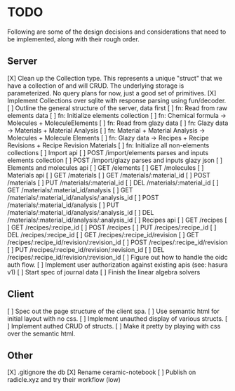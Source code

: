 # TODO

Following are some of the design decisions and considerations that need to be
implemented, along with their rough order.

## Server

[X] Clean up the Collection type. This represents a unique "struct" that we have a
  collection of and will CRUD. The underlying storage is parameterized. No query
plans for now, just a good set of primitives.
[X] Implement Collections over sqlite with response parsing using fun/decoder.
[ ] Outline the general structure of the server, data first
    [ ] fn: Read from raw elements data
    [ ] fn: Initialize elements collection
    [ ] fn: Chemical formula -> Molecules + MoleculeElements
    [ ] fn: Read from glazy data
    [ ] fn: Glazy data -> Materials + Material Analysis
    [ ] fn: Material + Material Analysis -> Molecules + Molecule Elements
    [ ] fn: Glazy data -> Recipes + Recipe Revisions + Recipe Revision Materials
    [ ] fn: Initialize all non-elements collections
[ ] Import api
    [ ] POST /import/elements parses and inputs elements collection
    [ ] POST /import/glazy parses and inputs glazy json
[ ] Elements and molecules api
    [ ] GET  /elements
    [ ] GET  /molecules
[ ] Materials api
    [ ] GET  /materials 
    [ ] GET  /materials/:material_id
    [ ] POST /materials
    [ ] PUT  /materials/:material_id
    [ ] DEL  /materials/:material_id
    [ ] GET  /materials/:material_id/analysis
    [ ] GET  /materials/:material_id/analysis/:analysis_id
    [ ] POST /materials/:material_id/analysis
    [ ] PUT  /materials/:material_id/analysis/:analysis_id
    [ ] DEL  /materials/:material_id/analysis/:analysis_id
[ ] Recipes api
    [ ] GET  /recipes 
    [ ] GET  /recipes/:recipe_id
    [ ] POST /recipes
    [ ] PUT  /recipes/:recipe_id
    [ ] DEL  /recipes/:recipe_id
    [ ] GET  /recipes/:recipe_id/revision
    [ ] GET  /recipes/:recipe_id/revision/:revision_id
    [ ] POST /recipes/:recipe_id/revision
    [ ] PUT  /recipes/:recipe_id/revision/:revision_id
    [ ] DEL  /recipes/:recipe_id/revision/:revision_id
[ ] Figure out how to handle the oidc auth flow.
[ ] Implement user authorization against existing apis (see: hasura v1)
[ ] Start spec of journal data
[ ] Finish the linear algebra solvers

## Client

[ ] Spec out the page structure of the client spa.
[ ] Use semantic html for initial layout with no css.
[ ] Implement unauthed display of various structs.
[ ] Implement authed CRUD of structs.
[ ] Make it pretty by playing with css over the semantic html.


## Other

[X] .gitignore the db
[X] Rename ceramic-notebook
[ ] Publish on radicle.xyz and try their workflow (low)
